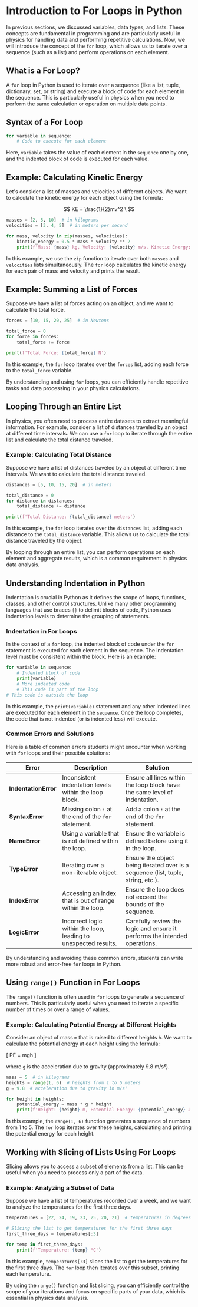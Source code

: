 # Introduction to For Loops in Python

In previous sections, we discussed variables, data types, and lists. These concepts are fundamental in programming and are particularly useful in physics for handling data and performing repetitive calculations. Now, we will introduce the concept of the `for` loop, which allows us to iterate over a sequence (such as a list) and perform operations on each element.

## What is a For Loop?

A `for` loop in Python is used to iterate over a sequence (like a list, tuple, dictionary, set, or string) and execute a block of code for each element in the sequence. This is particularly useful in physics when you need to perform the same calculation or operation on multiple data points.

## Syntax of a For Loop

```python
for variable in sequence:
    # Code to execute for each element
```

Here, `variable` takes the value of each element in the `sequence` one by one, and the indented block of code is executed for each value.

## Example: Calculating Kinetic Energy

Let's consider a list of masses and velocities of different objects. We want to calculate the kinetic energy for each object using the formula:

$$ KE = \frac{1}{2}mv^2 \ $$

```python
masses = [2, 5, 10]  # in kilograms
velocities = [3, 4, 5]  # in meters per second

for mass, velocity in zip(masses, velocities):
    kinetic_energy = 0.5 * mass * velocity ** 2
    print(f'Mass: {mass} kg, Velocity: {velocity} m/s, Kinetic Energy: {kinetic_energy} J')
```

In this example, we use the `zip` function to iterate over both `masses` and `velocities` lists simultaneously. The `for` loop calculates the kinetic energy for each pair of mass and velocity and prints the result.

## Example: Summing a List of Forces

Suppose we have a list of forces acting on an object, and we want to calculate the total force.

```python
forces = [10, 15, 20, 25]  # in Newtons

total_force = 0
for force in forces:
    total_force += force

print(f'Total Force: {total_force} N')
```

In this example, the `for` loop iterates over the `forces` list, adding each force to the `total_force` variable.

By understanding and using `for` loops, you can efficiently handle repetitive tasks and data processing in your physics calculations.

## Looping Through an Entire List

In physics, you often need to process entire datasets to extract meaningful information. For example, consider a list of distances traveled by an object at different time intervals. We can use a `for` loop to iterate through the entire list and calculate the total distance traveled.

### Example: Calculating Total Distance

Suppose we have a list of distances traveled by an object at different time intervals. We want to calculate the total distance traveled.

```python
distances = [5, 10, 15, 20]  # in meters

total_distance = 0
for distance in distances:
    total_distance += distance

print(f'Total Distance: {total_distance} meters')
```

In this example, the `for` loop iterates over the `distances` list, adding each distance to the `total_distance` variable. This allows us to calculate the total distance traveled by the object.

By looping through an entire list, you can perform operations on each element and aggregate results, which is a common requirement in physics data analysis.

## Understanding Indentation in Python

Indentation is crucial in Python as it defines the scope of loops, functions, classes, and other control structures. Unlike many other programming languages that use braces `{}` to delimit blocks of code, Python uses indentation levels to determine the grouping of statements.

### Indentation in For Loops

In the context of a `for` loop, the indented block of code under the `for` statement is executed for each element in the sequence. The indentation level must be consistent within the block. Here is an example:

```python
for variable in sequence:
    # Indented block of code
    print(variable)
    # More indented code
    # This code is part of the loop
# This code is outside the loop
```

In this example, the `print(variable)` statement and any other indented lines are executed for each element in the `sequence`. Once the loop completes, the code that is not indented (or is indented less) will execute.

### Common Errors and Solutions

Here is a table of common errors students might encounter when working with `for` loops and their possible solutions:

| Error | Description | Solution |
|-------|-------------|----------|
| **IndentationError** | Inconsistent indentation levels within the loop block. | Ensure all lines within the loop block have the same level of indentation. |
| **SyntaxError** | Missing colon `:` at the end of the `for` statement. | Add a colon `:` at the end of the `for` statement. |
| **NameError** | Using a variable that is not defined within the loop. | Ensure the variable is defined before using it in the loop. |
| **TypeError** | Iterating over a non-iterable object. | Ensure the object being iterated over is a sequence (list, tuple, string, etc.). |
| **IndexError** | Accessing an index that is out of range within the loop. | Ensure the loop does not exceed the bounds of the sequence. |
| **LogicError** | Incorrect logic within the loop, leading to unexpected results. | Carefully review the logic and ensure it performs the intended operations. |

By understanding and avoiding these common errors, students can write more robust and error-free `for` loops in Python.

## Using `range()` Function in For Loops

The `range()` function is often used in `for` loops to generate a sequence of numbers. This is particularly useful when you need to iterate a specific number of times or over a range of values.

### Example: Calculating Potential Energy at Different Heights

Consider an object of mass `m` that is raised to different heights `h`. We want to calculate the potential energy at each height using the formula:

\[ PE = mgh \]

where `g` is the acceleration due to gravity (approximately 9.8 m/s²).

```python
mass = 5  # in kilograms
heights = range(1, 6)  # heights from 1 to 5 meters
g = 9.8  # acceleration due to gravity in m/s²

for height in heights:
    potential_energy = mass * g * height
    print(f'Height: {height} m, Potential Energy: {potential_energy} J')
```

In this example, the `range(1, 6)` function generates a sequence of numbers from 1 to 5. The `for` loop iterates over these heights, calculating and printing the potential energy for each height.

## Working with Slicing of Lists Using For Loops

Slicing allows you to access a subset of elements from a list. This can be useful when you need to process only a part of the data.

### Example: Analyzing a Subset of Data

Suppose we have a list of temperatures recorded over a week, and we want to analyze the temperatures for the first three days.

```python
temperatures = [22, 24, 19, 23, 25, 20, 21]  # temperatures in degrees Celsius

# Slicing the list to get temperatures for the first three days
first_three_days = temperatures[:3]

for temp in first_three_days:
    print(f'Temperature: {temp} °C')
```

In this example, `temperatures[:3]` slices the list to get the temperatures for the first three days. The `for` loop then iterates over this subset, printing each temperature.

By using the `range()` function and list slicing, you can efficiently control the scope of your iterations and focus on specific parts of your data, which is essential in physics data analysis.